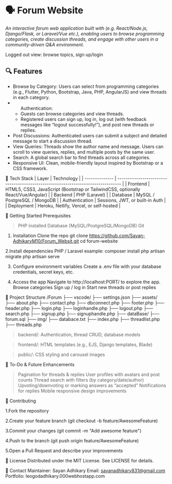<h1>🗣️ Forum Website</h1>
<em><p>An interactive forum web application built with (e.g. React/Node.js, Django/Flask, or Laravel/Vue etc.), enabling users to browse programming categories, create discussion threads, and engage with other users in a community-driven Q&A environment.</p></em>


<p>Logged out view: browse topics, sign up/login</p>

<h2>🔍 Features</h2>
<ul>
<li>Browse by Category: Users can select from programming categories (e.g., Flutter, Python, Bootstrap, Java, PHP, AngularJS) and view threads in each category.</li>

<li><ul>Authentication:

<li>Guests can browse categories and view threads.</li>

<li>Registered users can sign up, log in, log out (with feedback messages like “logout successfully!”), and post new threads or replies.</li>
</ul></li>

<li>Post Discussions: Authenticated users can submit a subject and detailed message to start a discussion thread.</li>

<li>View Queries: Threads show the author name and message. Users can scroll to view queries, replies, and multiple posts by the same user.</li>

<li>Search: A global search bar to find threads across all categories.</li>

<li>Responsive UI: Clean, mobile-friendly layout inspired by Bootstrap or a CSS framework.</li>
</ul>

🧩 Tech Stack
| Layer          | Technology                                                                       |
| -------------- | -------------------------------------------------------------------------------- |
| Frontend       | HTML5, CSS3, JavaScript (Bootstrap or TailwindCSS, optionally React/Vue/Angular) |
| Backend        | PHP (Laravel)                                                                    |
| Database       | MySQL / PostgreSQL / MongoDB                                                     |
| Authentication | Sessions, JWT, or built-in Auth                                                  |
| Deployment     | Heroku, Netlify, Vercel, or self-hosted                                          |




🚀 Getting Started
Prerequisites

> PHP installed
> Database (MySQL/PostgreSQL/MongoDB)
> Git


1. Installation
  Clone the repo
  git clone https://github.com/Sayan-AdhikaryM10/Forum_Websit.git
  cd forum-website

2.Install dependencies
  PHP / Laravel example:
  composer install
  php artisan migrate
  php artisan serve


3. Configure environment variables
   Create a .env file with your database credentials, secret keys, etc.


4. Access the app
    Navigate to http://localhost:PORT/ to explore the app.
    Browse categories
    Sign up / log in
    Start new threads or post replies

📂 Project Structure
/Forum
├── vscode/
      ├── settings.json
├── assets/
      ├── about.php
      ├── contact.php
      ├── dbconnect.php
      ├── footer.php
      ├── header.php
      ├── login.php
      ├── loginhandle.php
      ├── logout.php
      ├── search.php
      ├── signup.php
      ├── signuphandle.php
├── dataBase/ 
      ├── forum.sql
├── img/
├── databace.txt
├── index.php
├── threadlist.php
├── threads.php
    

> backend/: Authentication, thread CRUD, database models

> frontend/: HTML templates (e.g., EJS, Django templates, Blade)

> public/: CSS styling and carousel images


🎯 To-Do & Future Enhancements

> Pagination for threads & replies
> User profiles with avatars and post counts
> Thread search with filters (by category/date/author)
> Upvoting/downvoting or marking answers as “accepted”
> Notifications for replies
> Mobile responsive design improvements

🙌 Contributing

1.Fork the repository

2.Create your feature branch (git checkout -b feature/AwesomeFeature)

3.Commit your changes (git commit -m "Add awesome feature")

4.Push to the branch (git push origin feature/AwesomeFeature)

5.Open a Pull Request and describe your improvements


📝 License
Distributed under the MIT License. See LICENSE for details.


📧 Contact
Maintainer: Sayan Adhikary
Email:  sayanadhikary831@gmail.com
Portfolio: leogodadhikary.000webhostapp.com






   
